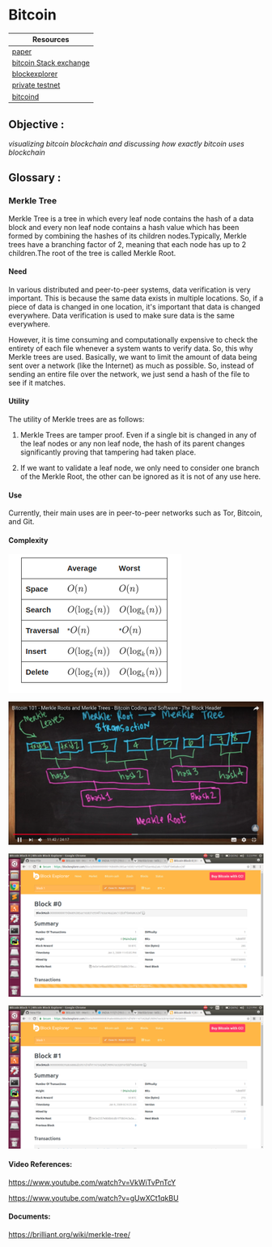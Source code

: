# Bitcoin

|Resources|
|---|
|[paper](https://bitcoin.org/bitcoin.pdf)|
|[bitcoin Stack exchange](https://bitcoin.stackexchange.com)|
|[blockexplorer](https://blockchain.info/)|
|[private testnet](https://github.com/freewil/bitcoin-testnet-box)|
|[bitcoind](https://en.bitcoin.it/wiki/Bitcoind)|



## Objective :
*visualizing bitcoin blockchain and discussing how exactly bitcoin uses blockchain*

## Glossary :

### Merkle Tree
Merkle Tree is a tree in which every leaf node contains the hash of a data block and every non leaf node contains
a hash value which has been formed by combining the hashes of its children nodes.Typically, Merkle trees have a                 branching factor of 2, meaning that each node has up to 2 children.The root of the tree is called Merkle Root.
              
#### Need
In various distributed and peer-to-peer systems, data verification is very important. This is because the same                 data exists in multiple locations. So, if a piece of data is changed in one location, it's important that data is               changed everywhere. Data verification is used to make sure data is the same everywhere.

However, it is time consuming and computationally expensive to check the entirety of each file whenever a system               wants to verify data. So, this why Merkle trees are used. Basically, we want to limit the amount of data being                 sent over a network (like the Internet) as much as possible. So, instead of sending an entire file over the                     network, we just send a hash of the file to see if it matches.
              
#### Utility
The utility of Merkle trees are as follows:

1. Merkle Trees are tamper proof. Even if a single bit is changed in any of the leaf nodes or any non
   leaf node, the hash of its parent changes significantly proving that tampering had taken place.

2. If we want to validate a leaf node, we only need to consider one branch of the Merkle Root, the                                other can be ignored as it is not of any use here.
              
#### Use 
Currently, their main uses are in peer-to-peer networks such as Tor, Bitcoin, and Git.

#### Complexity
![Complexity Image](data/complexity.png)

![Merkle Tree Image](data/mroot.png)

![Block0 Image](data/block0.png)

![Block1 Image](data/block1.png)

#### Video References:
https://www.youtube.com/watch?v=VkWiTvPnTcY

https://www.youtube.com/watch?v=gUwXCt1qkBU

#### Documents: 
https://brilliant.org/wiki/merkle-tree/
